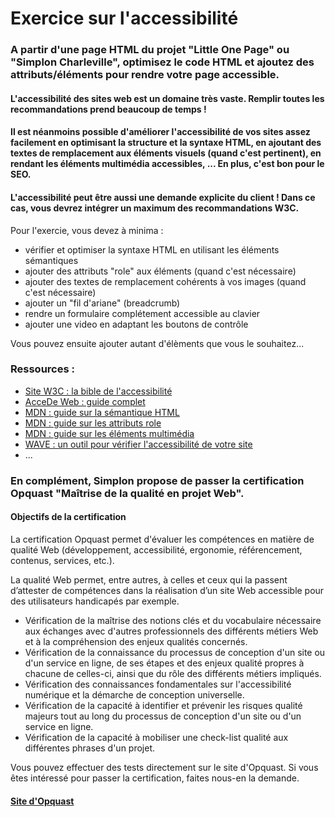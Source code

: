 # Exercice sur l'accessibilité

### A partir d'une page HTML du projet "Little One Page" ou "Simplon Charleville", optimisez le code HTML et ajoutez des attributs/éléments pour rendre votre page accessible.

#### L'accessibilité des sites web est un domaine très vaste. Remplir toutes les recommandations prend beaucoup de temps !
#### Il est néanmoins possible d'améliorer l'accessibilité de vos sites assez facilement en optimisant la structure et la syntaxe HTML, en ajoutant des textes de remplacement aux éléments visuels (quand c'est pertinent), en rendant les éléments multimédia accessibles, ... En plus, c'est bon pour le SEO.
#### L'accessibilité peut être aussi une demande explicite du client ! Dans ce cas, vous devrez intégrer un maximum des recommandations W3C.

Pour l'exercie, vous devez à minima :
* vérifier et optimiser la syntaxe HTML en utilisant les éléments sémantiques
* ajouter des attributs "role" aux éléments (quand c'est nécessaire)
* ajouter des textes de remplacement cohérents à vos images (quand c'est nécessaire)
* ajouter un "fil d'ariane" (breadcrumb)
* rendre un formulaire complétement accessible au clavier
* ajouter une video en adaptant les boutons de contrôle
  
 Vous pouvez ensuite ajouter autant d'élèments que vous le souhaitez...

### Ressources :
* [Site W3C : la bible de l'accessibilité](https://www.w3.org/Translations/WCAG20-fr/)
* [AcceDe Web : guide complet](https://www.accede-web.com/)
* [MDN : guide sur la sémantique HTML](https://developer.mozilla.org/fr/docs/Apprendre/a11y/HTML)
* [MDN : guide sur les attributs role](https://www.w3.org/TR/wai-aria/#roles)
* [MDN : guide sur les éléments multimédia](https://developer.mozilla.org/en-US/docs/Learn/Accessibility/Multimedia)
* [WAVE : un outil pour vérifier l'accessibilité de votre site](https://wave.webaim.org/)
* ...

### En complément, Simplon propose de passer la certification Opquast "Maîtrise de la qualité en projet Web".
#### Objectifs de la certification
La certification Opquast permet d'évaluer les compétences en matière de qualité Web (développement, accessibilité, ergonomie, référencement, contenus, services, etc.).

La qualité Web permet, entre autres, à celles et ceux qui la passent d’attester de compétences dans la réalisation d’un site Web accessible pour des utilisateurs handicapés par exemple.

* Vérification de la maîtrise des notions clés et du vocabulaire nécessaire aux échanges avec d'autres professionnels
des différents métiers Web et à la compréhension des enjeux qualités concernés.
* Vérification de la connaissance du processus de conception d'un site ou d'un service en ligne, de ses étapes et des
enjeux qualité propres à chacune de celles-ci, ainsi que du rôle des différents métiers impliqués.
* Vérification des connaissances fondamentales sur l'accessibilité numérique et la démarche de conception
universelle.
* Vérification de la capacité à identifier et prévenir les risques qualité majeurs tout au long du processus de
conception d'un site ou d'un service en ligne.
* Vérification de la capacité à mobiliser une check-list qualité aux différentes phrases d'un projet.

Vous pouvez effectuer des tests directement sur le site d'Opquast.
Si vous êtes intéressé pour passer la certification, faites nous-en la demande.

#### [Site d'Opquast](https://www.opquast.com/)
